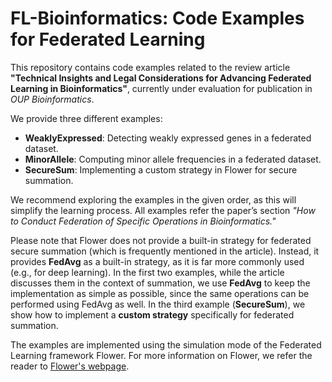 # FL-Bioinformatics: Code Examples for Federated Learning  

This repository contains code examples related to the review article **"Technical Insights and Legal Considerations for Advancing Federated Learning in Bioinformatics"**, currently under evaluation for publication in *OUP Bioinformatics*.  

We provide three different examples:  
- **WeaklyExpressed**: Detecting weakly expressed genes in a federated dataset.  
- **MinorAllele**: Computing minor allele frequencies in a federated dataset.  
- **SecureSum**: Implementing a custom strategy in Flower for secure summation.  

We recommend exploring the examples in the given order, as this will simplify the learning process. All examples refer the paper’s section *"How to Conduct Federation of Specific Operations in Bioinformatics."*

Please note that Flower does not provide a built-in strategy for federated secure summation (which is frequently mentioned in the article). Instead, it provides **FedAvg** as a built-in strategy, as it is far more commonly used (e.g., for deep learning). In the first two examples, while the article discusses them in the context of summation, we use **FedAvg** to keep the implementation as simple as possible, since the same operations can be performed using FedAvg as well. In the third example (**SecureSum**), we show how to implement a **custom strategy** specifically for federated summation.  

The examples are implemented using the simulation mode of the Federated Learning framework Flower. For more information on Flower, we refer the reader to [Flower's webpage](https://flower.ai/docs/framework/tutorial-series-get-started-with-flower-pytorch.html).

